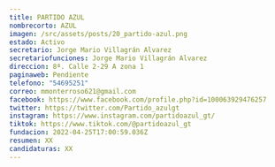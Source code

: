 ```yaml
---
title: PARTIDO AZUL
nombrecorto: AZUL
imagen: /src/assets/posts/20_partido-azul.png
estado: Activo
secretario: Jorge Mario Villagrán Alvarez
secretariofunciones: Jorge Mario Villagrán Alvarez
direccion: 8ª. Calle 2-29 A zona 1
paginaweb: Pendiente
telefono: "54695251"
correo: mmonterroso621@gmail.com
facebook: https://www.facebook.com/profile.php?id=100063929476257
twitter: https://twitter.com/Partido_azulgt
instagram: https://www.instagram.com/partidoazul_gt/
tiktok: https://www.tiktok.com/@partidoazul_gt
fundacion: 2022-04-25T17:00:59.036Z
resumen: XX
candidaturas: XX
---
```

